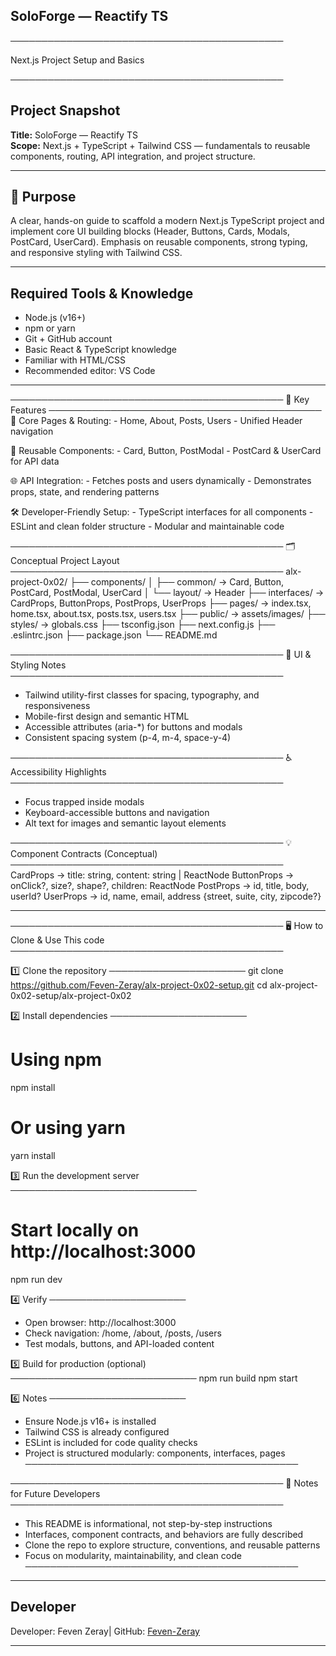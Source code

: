 ## SoloForge — Reactify TS

────────────────────────────────────────────

Next.js Project Setup and Basics

────────────────────────────────────────────

## Project Snapshot

**Title:** SoloForge — Reactify TS  
**Scope:** Next.js + TypeScript + Tailwind CSS — fundamentals to reusable components, routing, API integration, and project structure.

---

## 🎯 Purpose

A clear, hands-on guide to scaffold a modern Next.js TypeScript project and implement core UI building blocks (Header, Buttons, Cards, Modals, PostCard, UserCard). Emphasis on reusable components, strong typing, and responsive styling with Tailwind CSS.

---

## Required Tools & Knowledge

- Node.js (v16+)
- npm or yarn
- Git + GitHub account
- Basic React & TypeScript knowledge
- Familiar with HTML/CSS
- Recommended editor: VS Code

---

────────────────────────────────────────────
🎯 Key Features
────────────────────────────────────────────
🧭 Core Pages & Routing: - Home, About, Posts, Users - Unified Header navigation

🧩 Reusable Components: - Card, Button, PostModal - PostCard & UserCard for API data

🌐 API Integration: - Fetches posts and users dynamically - Demonstrates props, state, and rendering patterns

🛠 Developer-Friendly Setup: - TypeScript interfaces for all components - ESLint and clean folder structure - Modular and maintainable code

────────────────────────────────────────────
🗂 Conceptual Project Layout
────────────────────────────────────────────
alx-project-0x02/
├── components/
│ ├── common/ → Card, Button, PostCard, PostModal, UserCard
│ └── layout/ → Header
├── interfaces/ → CardProps, ButtonProps, PostProps, UserProps
├── pages/ → index.tsx, home.tsx, about.tsx, posts.tsx, users.tsx
├── public/ → assets/images/
├── styles/ → globals.css
├── tsconfig.json
├── next.config.js
├── .eslintrc.json
├── package.json
└── README.md

────────────────────────────────────────────
🎨 UI & Styling Notes
────────────────────────────────────────────

- Tailwind utility-first classes for spacing, typography, and responsiveness
- Mobile-first design and semantic HTML
- Accessible attributes (aria-\*) for buttons and modals
- Consistent spacing system (p-4, m-4, space-y-4)

────────────────────────────────────────────
♿ Accessibility Highlights
────────────────────────────────────────────

- Focus trapped inside modals
- Keyboard-accessible buttons and navigation
- Alt text for images and semantic layout elements

────────────────────────────────────────────
💡 Component Contracts (Conceptual)
────────────────────────────────────────────
CardProps → title: string, content: string | ReactNode
ButtonProps → onClick?, size?, shape?, children: ReactNode
PostProps → id, title, body, userId?
UserProps → id, name, email, address {street, suite, city, zipcode?}

---

────────────────────────────────────────────
🖥 How to Clone & Use This code
────────────────────────────────────────────

1️⃣ Clone the repository
──────────────────────
git clone https://github.com/Feven-Zeray/alx-project-0x02-setup.git
cd alx-project-0x02-setup/alx-project-0x02

2️⃣ Install dependencies
──────────────────────

# Using npm

npm install

# Or using yarn

yarn install

3️⃣ Run the development server
──────────────────────────────

# Start locally on http://localhost:3000

npm run dev

4️⃣ Verify
──────────────────────

- Open browser: http://localhost:3000
- Check navigation: /home, /about, /posts, /users
- Test modals, buttons, and API-loaded content

5️⃣ Build for production (optional)
──────────────────────────────
npm run build
npm start

6️⃣ Notes
──────────────────────

- Ensure Node.js v16+ is installed
- Tailwind CSS is already configured
- ESLint is included for code quality checks
- Project is structured modularly: components, interfaces, pages
  ────────────────────────────────────────────

────────────────────────────────────────────
🔑 Notes for Future Developers
────────────────────────────────────────────

- This README is informational, not step-by-step instructions
- Interfaces, component contracts, and behaviors are fully described
- Clone the repo to explore structure, conventions, and reusable patterns
- Focus on modularity, maintainability, and clean code
  ────────────────────────────────────────────

---

## Developer

Developer: Feven Zeray| GitHub: [Feven-Zeray](https://github.com/Feven-Zeray)

---
